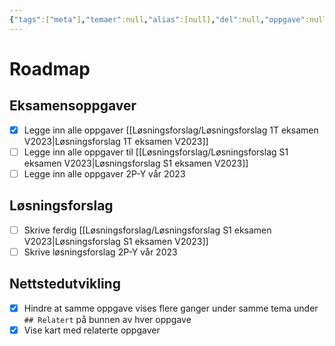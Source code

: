 ```yaml
---
{"tags":["meta"],"temaer":null,"alias":[null],"del":null,"oppgave":null,"fag":null,"eksamen":null,"dg-publish":true,"title":"Roadmap","date":"2023-05-29","modified":"2023-05-30","permalink":"/roadmap/","dgPassFrontmatter":true}
---
```



# Roadmap

## Eksamensoppgaver
- [x] Legge inn alle oppgaver [[Løsningsforslag/Løsningsforslag 1T eksamen V2023\|Løsningsforslag 1T eksamen V2023]]
- [ ] Legge inn alle oppgaver til [[Løsningsforslag/Løsningsforslag S1 eksamen V2023\|Løsningsforslag S1 eksamen V2023]]
- [ ] Legge inn alle oppgaver 2P-Y vår 2023

## Løsningsforslag
- [ ] Skrive ferdig [[Løsningsforslag/Løsningsforslag S1 eksamen V2023\|Løsningsforslag S1 eksamen V2023]]
- [ ] Skrive løsningsforslag 2P-Y vår 2023

## Nettstedutvikling
- [x] Hindre at samme oppgave vises flere ganger under samme tema under `## Relatert` på bunnen av hver oppgave
- [x] Vise kart med relaterte oppgaver
